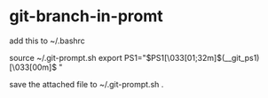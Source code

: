# git-branch-in-promt
add this to ~/.bashrc

source ~/.git-prompt.sh
export PS1="$PS1\[\033[01;32m\]\$(__git_ps1)\[\033[00m\]\$ "

save the attached file to ~/.git-prompt.sh .



